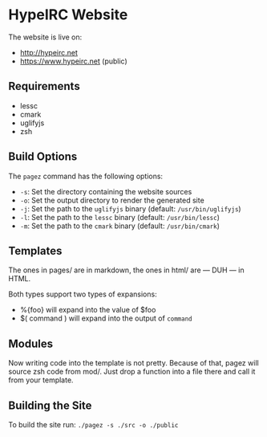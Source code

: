 # HypeIRC Website

The website is live on:

* http://hypeirc.net
* https://www.hypeirc.net (public)

## Requirements

* lessc
* cmark
* uglifyjs
* zsh

## Build Options

The `pagez` command has the following options:

* `-s`: Set the directory containing the website sources
* `-o`: Set the output directory to render the generated site
* `-j`: Set the path to the `uglifyjs` binary (default: `/usr/bin/uglifyjs`)
* `-l`: Set the path to the `lessc` binary (default: `/usr/bin/lessc`)
* `-m`: Set the path to the `cmark` binary (default: `/usr/bin/cmark`)

## Templates

The ones in pages/ are in markdown, the ones in html/ are — DUH — in HTML.

Both types support two types of expansions:

* %{foo} will expand into the value of $foo
* $( command ) will expand into the output of `command`

## Modules

Now writing code into the template is not pretty. Because of that, pagez
will source zsh code from mod/. Just drop a function into a file there and
call it from your template.

## Building the Site

To build the site run: `./pagez -s ./src -o ./public`
